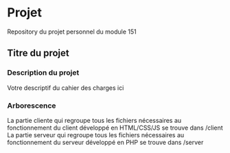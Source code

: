 # Projet
Repository du projet personnel du module 151

## Titre du projet

### Description du projet
Votre descriptif du cahier des charges ici

### Arborescence
La partie cliente qui regroupe tous les fichiers nécessaires au fonctionnement du client développé en HTML/CSS/JS se trouve dans /client </br>
La partie serveur qui regroupe tous les fichiers nécessaires au fonctionnement du serveur développé en PHP se trouve dans /server



